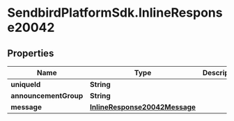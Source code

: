 # SendbirdPlatformSdk.InlineResponse20042

## Properties

Name | Type | Description | Notes
------------ | ------------- | ------------- | -------------
**uniqueId** | **String** |  | [optional] 
**announcementGroup** | **String** |  | [optional] 
**message** | [**InlineResponse20042Message**](InlineResponse20042Message.md) |  | [optional] 


